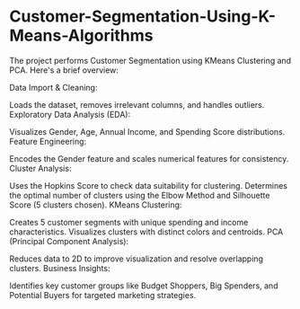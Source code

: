 # Customer-Segmentation-Using-K-Means-Algorithms
The project performs Customer Segmentation using KMeans Clustering and PCA. Here's a brief overview:

Data Import & Cleaning:

Loads the dataset, removes irrelevant columns, and handles outliers.
Exploratory Data Analysis (EDA):

Visualizes Gender, Age, Annual Income, and Spending Score distributions.
Feature Engineering:

Encodes the Gender feature and scales numerical features for consistency.
Cluster Analysis:

Uses the Hopkins Score to check data suitability for clustering.
Determines the optimal number of clusters using the Elbow Method and Silhouette Score (5 clusters chosen).
KMeans Clustering:

Creates 5 customer segments with unique spending and income characteristics.
Visualizes clusters with distinct colors and centroids.
PCA (Principal Component Analysis):

Reduces data to 2D to improve visualization and resolve overlapping clusters.
Business Insights:

Identifies key customer groups like Budget Shoppers, Big Spenders, and Potential Buyers for targeted marketing strategies.
